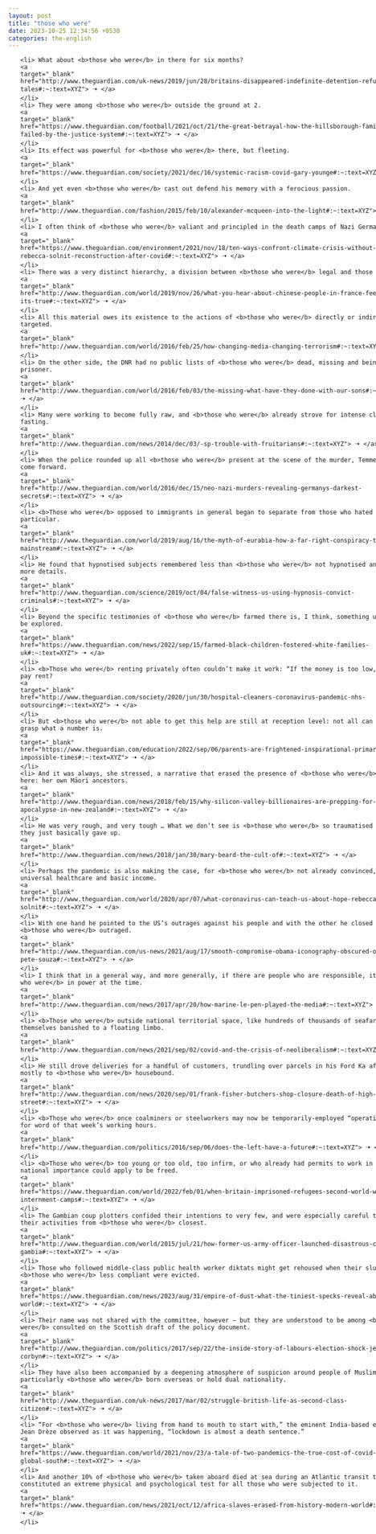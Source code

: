 ```yaml
---
layout: post
title: "those who were"
date: 2023-10-25 12:34:56 +0530
categories: the-english
---
```

<style>
    ol {
        width: 800px;
        margin: 0 auto;
    }
ol li {
    font-size: 18px;
    line-height: 1.5;
    padding-bottom: 8px;
}
</style>
<ol>

    <li> What about <b>those who were</b> in there for six months?
    <a 
    target="_blank" 
    href="http://www.theguardian.com/uk-news/2019/jun/28/britains-disappeared-indefinite-detention-refugee-tales#:~:text=XYZ"> 🠢 </a>
    </li>
    <li> They were among <b>those who were</b> outside the ground at 2.
    <a 
    target="_blank" 
    href="https://www.theguardian.com/football/2021/oct/21/the-great-betrayal-how-the-hillsborough-families-were-failed-by-the-justice-system#:~:text=XYZ"> 🠢 </a>
    </li>
    <li> Its effect was powerful for <b>those who were</b> there, but fleeting.
    <a 
    target="_blank" 
    href="https://www.theguardian.com/society/2021/dec/16/systemic-racism-covid-gary-younge#:~:text=XYZ"> 🠢 </a>
    </li>
    <li> And yet even <b>those who were</b> cast out defend his memory with a ferocious passion.
    <a 
    target="_blank" 
    href="http://www.theguardian.com/fashion/2015/feb/10/alexander-mcqueen-into-the-light#:~:text=XYZ"> 🠢 </a>
    </li>
    <li> I often think of <b>those who were</b> valiant and principled in the death camps of Nazi Germany.
    <a 
    target="_blank" 
    href="https://www.theguardian.com/environment/2021/nov/18/ten-ways-confront-climate-crisis-without-losing-hope-rebecca-solnit-reconstruction-after-covid#:~:text=XYZ"> 🠢 </a>
    </li>
    <li> There was a very distinct hierarchy, a division between <b>those who were</b> legal and those who weren’t.
    <a 
    target="_blank" 
    href="http://www.theguardian.com/world/2019/nov/26/what-you-hear-about-chinese-people-in-france-feeling-scared-its-true#:~:text=XYZ"> 🠢 </a>
    </li>
    <li> All this material owes its existence to the actions of <b>those who were</b> directly or indirectly targeted.
    <a 
    target="_blank" 
    href="http://www.theguardian.com/world/2016/feb/25/how-changing-media-changing-terrorism#:~:text=XYZ"> 🠢 </a>
    </li>
    <li> On the other side, the DNR had no public lists of <b>those who were</b> dead, missing and being held prisoner.
    <a 
    target="_blank" 
    href="http://www.theguardian.com/world/2016/feb/03/the-missing-what-have-they-done-with-our-sons#:~:text=XYZ"> 🠢 </a>
    </li>
    <li> Many were working to become fully raw, and <b>those who were</b> already strove for intense cleansing or fasting.
    <a 
    target="_blank" 
    href="http://www.theguardian.com/news/2014/dec/03/-sp-trouble-with-fruitarians#:~:text=XYZ"> 🠢 </a>
    </li>
    <li> When the police rounded up all <b>those who were</b> present at the scene of the murder, Temme did not come forward.
    <a 
    target="_blank" 
    href="http://www.theguardian.com/world/2016/dec/15/neo-nazi-murders-revealing-germanys-darkest-secrets#:~:text=XYZ"> 🠢 </a>
    </li>
    <li> <b>Those who were</b> opposed to immigrants in general began to separate from those who hated Muslims in particular.
    <a 
    target="_blank" 
    href="http://www.theguardian.com/world/2019/aug/16/the-myth-of-eurabia-how-a-far-right-conspiracy-theory-went-mainstream#:~:text=XYZ"> 🠢 </a>
    </li>
    <li> He found that hypnotised subjects remembered less than <b>those who were</b> not hypnotised and omitted more details.
    <a 
    target="_blank" 
    href="http://www.theguardian.com/science/2019/oct/04/false-witness-us-using-hypnosis-convict-criminals#:~:text=XYZ"> 🠢 </a>
    </li>
    <li> Beyond the specific testimonies of <b>those who were</b> farmed there is, I think, something universal to be explored.
    <a 
    target="_blank" 
    href="https://www.theguardian.com/news/2022/sep/15/farmed-black-children-fostered-white-families-uk#:~:text=XYZ"> 🠢 </a>
    </li>
    <li> <b>Those who were</b> renting privately often couldn’t make it work: “If the money is too low, how do you pay rent?
    <a 
    target="_blank" 
    href="http://www.theguardian.com/society/2020/jun/30/hospital-cleaners-coronavirus-pandemic-nhs-outsourcing#:~:text=XYZ"> 🠢 </a>
    </li>
    <li> But <b>those who were</b> not able to get this help are still at reception level: not all can read, or grasp what a number is.
    <a 
    target="_blank" 
    href="https://www.theguardian.com/education/2022/sep/06/parents-are-frightened-inspirational-primary-school-impossible-times#:~:text=XYZ"> 🠢 </a>
    </li>
    <li> And it was always, she stressed, a narrative that erased the presence of <b>those who were</b> already here: her own Māori ancestors.
    <a 
    target="_blank" 
    href="http://www.theguardian.com/news/2018/feb/15/why-silicon-valley-billionaires-are-prepping-for-the-apocalypse-in-new-zealand#:~:text=XYZ"> 🠢 </a>
    </li>
    <li> He was very rough, and very tough … What we don’t see is <b>those who were</b> so traumatised by it that they just basically gave up.
    <a 
    target="_blank" 
    href="http://www.theguardian.com/news/2018/jan/30/mary-beard-the-cult-of#:~:text=XYZ"> 🠢 </a>
    </li>
    <li> Perhaps the pandemic is also making the case, for <b>those who were</b> not already convinced, for universal healthcare and basic income.
    <a 
    target="_blank" 
    href="http://www.theguardian.com/world/2020/apr/07/what-coronavirus-can-teach-us-about-hope-rebecca-solnit#:~:text=XYZ"> 🠢 </a>
    </li>
    <li> With one hand he pointed to the US’s outrages against his people and with the other he closed the door on <b>those who were</b> outraged.
    <a 
    target="_blank" 
    href="http://www.theguardian.com/us-news/2021/aug/17/smooth-compromise-obama-iconography-obscured-omissions-pete-souza#:~:text=XYZ"> 🠢 </a>
    </li>
    <li> I think that in a general way, and more generally, if there are people who are responsible, it’s <b>those who were</b> in power at the time.
    <a 
    target="_blank" 
    href="http://www.theguardian.com/news/2017/apr/20/how-marine-le-pen-played-the-media#:~:text=XYZ"> 🠢 </a>
    </li>
    <li> <b>Those who were</b> outside national territorial space, like hundreds of thousands of seafarers, found themselves banished to a floating limbo.
    <a 
    target="_blank" 
    href="http://www.theguardian.com/news/2021/sep/02/covid-and-the-crisis-of-neoliberalism#:~:text=XYZ"> 🠢 </a>
    </li>
    <li> He still drove deliveries for a handful of customers, trundling over parcels in his Ford Ka after hours, mostly to <b>those who were</b> housebound.
    <a 
    target="_blank" 
    href="http://www.theguardian.com/news/2020/sep/01/frank-fisher-butchers-shop-closure-death-of-high-street#:~:text=XYZ"> 🠢 </a>
    </li>
    <li> <b>Those who were</b> once coalminers or steelworkers may now be temporarily-employed “operatives” waiting for word of that week’s working hours.
    <a 
    target="_blank" 
    href="http://www.theguardian.com/politics/2016/sep/06/does-the-left-have-a-future#:~:text=XYZ"> 🠢 </a>
    </li>
    <li> <b>Those who were</b> too young or too old, too infirm, or who already had permits to work in positions of national importance could apply to be freed.
    <a 
    target="_blank" 
    href="https://www.theguardian.com/world/2022/feb/01/when-britain-imprisoned-refugees-second-world-war-internment-camps#:~:text=XYZ"> 🠢 </a>
    </li>
    <li> The Gambian coup plotters confided their intentions to very few, and were especially careful to conceal their activities from <b>those who were</b> closest.
    <a 
    target="_blank" 
    href="http://www.theguardian.com/world/2015/jul/21/how-former-us-army-officer-launched-disastrous-coup-the-gambia#:~:text=XYZ"> 🠢 </a>
    </li>
    <li> Those who followed middle-class public health worker diktats might get rehoused when their slum was razed; <b>those who were</b> less compliant were evicted.
    <a 
    target="_blank" 
    href="https://www.theguardian.com/news/2023/aug/31/empire-of-dust-what-the-tiniest-specks-reveal-about-the-world#:~:text=XYZ"> 🠢 </a>
    </li>
    <li> Their name was not shared with the committee, however – but they are understood to be among <b>those who were</b> consulted on the Scottish draft of the policy document.
    <a 
    target="_blank" 
    href="http://www.theguardian.com/politics/2017/sep/22/the-inside-story-of-labours-election-shock-jeremy-corbyn#:~:text=XYZ"> 🠢 </a>
    </li>
    <li> They have also been accompanied by a deepening atmosphere of suspicion around people of Muslim background, particularly <b>those who were</b> born overseas or hold dual nationality.
    <a 
    target="_blank" 
    href="http://www.theguardian.com/uk-news/2017/mar/02/struggle-british-life-as-second-class-citizen#:~:text=XYZ"> 🠢 </a>
    </li>
    <li> “For <b>those who were</b> living from hand to mouth to start with,” the eminent India-based economist Jean Drèze observed as it was happening, “lockdown is almost a death sentence.”
    <a 
    target="_blank" 
    href="https://www.theguardian.com/world/2021/nov/23/a-tale-of-two-pandemics-the-true-cost-of-covid-in-the-global-south#:~:text=XYZ"> 🠢 </a>
    </li>
    <li> And another 10% of <b>those who were</b> taken aboard died at sea during an Atlantic transit that constituted an extreme physical and psychological test for all those who were subjected to it.
    <a 
    target="_blank" 
    href="https://www.theguardian.com/news/2021/oct/12/africa-slaves-erased-from-history-modern-world#:~:text=XYZ"> 🠢 </a>
    </li>